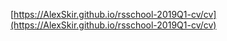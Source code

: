 [https://AlexSkir.github.io/rsschool-2019Q1-cv/cv](https://AlexSkir.github.io/rsschool-2019Q1-cv/cv)